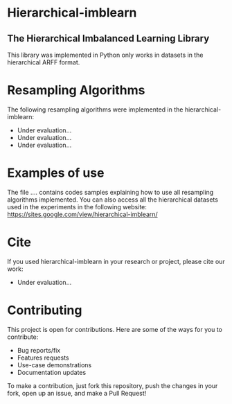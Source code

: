 # Hierarchical-imblearn
## The Hierarchical Imbalanced Learning Library

This library was implemented in Python only works in datasets in the hierarchical ARFF format.

# Resampling Algorithms
The following resampling algorithms were implemented in the hierarchical-imblearn:
- Under evaluation...
- Under evaluation...
- Under evaluation...

# Examples of use
The file .... contains codes samples explaining how to use all resampling algorithms implemented.
You can also access all the hierarchical datasets used in the experiments in the following website: https://sites.google.com/view/hierarchical-imblearn/

# Cite
If you used hierarchical-imblearn in your research or project, please cite our work:
- Under evaluation...

# Contributing
This project is open for contributions. Here are some of the ways for you to contribute:

- Bug reports/fix
- Features requests
- Use-case demonstrations
- Documentation updates

To make a contribution, just fork this repository, push the changes in your fork, open up an issue, and make a Pull Request!
